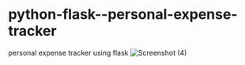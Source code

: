 # python-flask--personal-expense-tracker
personal expense tracker using flask
![Screenshot (4)](https://github.com/user-attachments/assets/3182ae17-8bb5-4bbe-89c4-420b6733e2d8)
